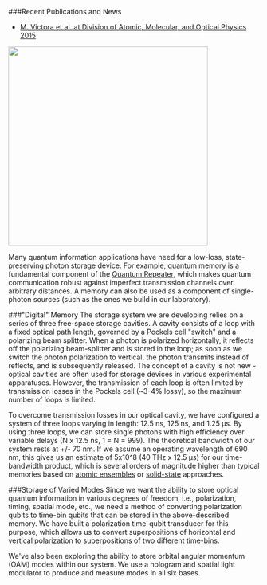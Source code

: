 ###Recent Publications and News
* [M. Victora et al. at Division of Atomic, Molecular, and Optical Physics 2015](http://meetings.aps.org/Meeting/DAMOP15/Session/D1.49)

<img src="{{ site.baseurl }}/img/delay-line.jpg" class="img-responsive pull-right" width="400"/>

Many quantum information applications have need for a low-loss, state-preserving photon storage device. For example, quantum memory is a fundamental component of the [Quantum Repeater](https://journals.aps.org/prl/abstract/10.1103/PhysRevLett.81.5932), which makes quantum communication robust against imperfect transmission channels over arbitrary distances. A memory can also be used as a component of single-photon sources (such as the ones we build in our laboratory).

###"Digital" Memory
The storage system we are developing relies on a series of three free-space storage cavities. A cavity consists of a loop with a fixed optical path length, governed by a Pockels cell "switch" and a polarizing beam splitter. When a photon is polarized horizontally, it reflects off the polarizing beam-splitter and is stored in the loop; as soon as we switch the photon polarization to vertical, the photon transmits instead of reflects, and is subsequently released. The concept of a cavity is not new - optical cavities are often used for storage devices in various experimental apparatuses. However, the transmission of each loop is often limited by transmission losses in the Pockels cell (~3-4% lossy), so the maximum number of loops is limited. 

To overcome transmission losses in our optical cavity, we have configured a system of three loops varying in length: 12.5 ns, 125 ns, and 1.25 &mu;s. By using three loops, we can store single photons with high efficiency over variable delays (N x 12.5 ns, 1 = N = 999). The theoretical bandwidth of our system rests at +/- 70 nm. If we assume an operating wavelength of 690 nm, this gives us an estimate of 5x10^8  (40 THz x 12.5 &mu;s) for our time-bandwidth product, which is several orders of magnitude higher than typical memories based on [atomic ensembles](https://journals.aps.org/prl/abstract/10.1103/PhysRevLett.115.140501) or [solid-state](https://journals.aps.org/prl/abstract/10.1103/PhysRevLett.114.230501) approaches. 

###Storage of Varied Modes
Since we want the ability to store optical quantum information in various degrees of freedom, i.e., polarization, timing, spatial mode, etc., we need a method of converting polarization qubits to time-bin qubits that can be stored in the above-described memory. We have built a polarization time-qubit transducer for this purpose, which allows us to convert superpositions of horizontal and vertical polarization to superpositions of two different time-bins. 

We've also been exploring the ability to store orbital angular momentum (OAM) modes within our system. We use a hologram and spatial light modulator to produce and measure modes in all six bases.
